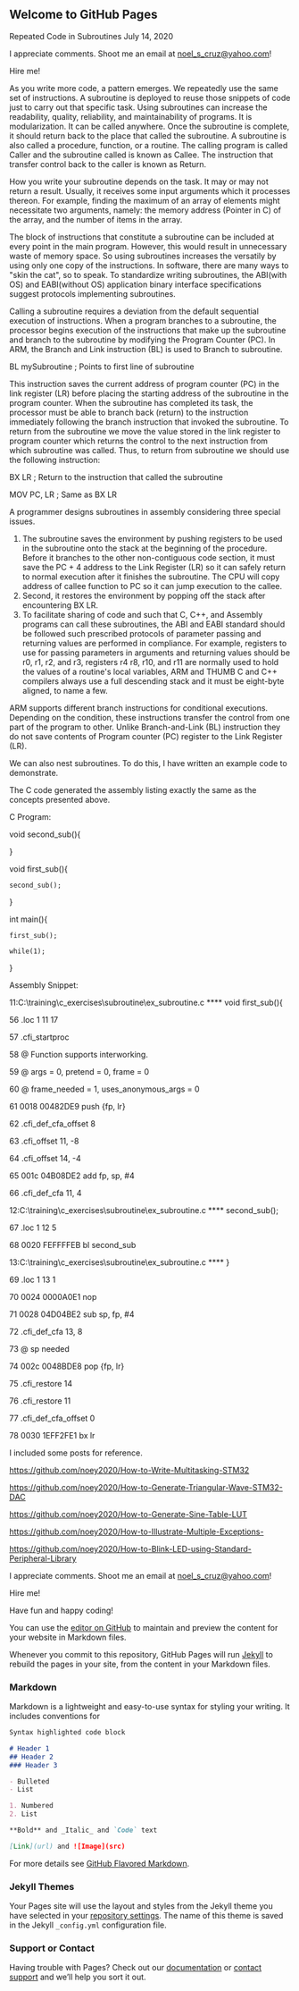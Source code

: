 ## Welcome to GitHub Pages

Repeated Code in Subroutines        July 14, 2020

I appreciate comments. Shoot me an email at noel_s_cruz@yahoo.com!

Hire me!

As you write more code, a pattern emerges. We repeatedly use the same set of instructions.
A subroutine is deployed to reuse those snippets of code just to carry out that specific 
task. Using subroutines can increase the readability, quality, reliability, and 
maintainability of programs. It is modularization. It can be called anywhere. Once the 
subroutine is complete, it should return back to the place that called the subroutine. A
subroutine is also called a procedure, function, or a routine. The calling program is
called Caller and the subroutine called is known as Callee. The instruction that transfer
control back to the caller is known as Return.

How you write your subroutine depends on the task. It may or may not return a result. 
Usually, it receives some input arguments which it processes thereon. For example, 
finding the maximum of an array of elements might necessitate two arguments, namely:
the memory address (Pointer in C) of the array, and the number of items in the array.

The block of instructions that constitute a subroutine can be included at every point in
the main program. However, this would result in unnecessary waste of memory space. So
using subroutines increases the versatily by using only one copy of the instructions. In
software, there are many ways to "skin the cat", so to speak. To standardize writing
subroutines, the ABI(with OS) and EABI(without OS) application binary interface 
specifications suggest protocols implementing subroutines.

Calling a subroutine requires a deviation from the default sequential execution of
instructions. When a program branches to a subroutine, the processor begins execution of
the instructions that make up the subroutine and branch to the subroutine by modifying the
Program Counter (PC). In ARM, the Branch and Link instruction (BL) is used to Branch to
subroutine.

BL mySubroutine   ; Points to first line of subroutine

This instruction saves the current address of program counter (PC) in the link register
(LR) before placing the starting address of the subroutine in the program counter. When 
the subroutine has completed its task, the processor must be able to branch back (return)
to the instruction immediately following the branch instruction that invoked the
subroutine. To return from the subroutine we move the value stored in the link register
to program counter which returns the control to the next instruction from which
subroutine was called. Thus, to return from subroutine we should use the following 
instruction:

BX LR        ; Return to the instruction that called the subroutine

MOV PC, LR   ; Same as BX LR

A programmer designs subroutines in assembly considering three special issues.

1) The subroutine saves the environment by pushing registers to be used in the subroutine
   onto the stack at the beginning of the procedure. Before it branches to the other 
   non-contiguous code section, it must save the PC + 4 address to the Link Register (LR)
   so it can safely return to normal execution after it finishes the subroutine. The CPU
   will copy address of callee function to PC so it can jump execution to the callee.
2) Second, it restores the environment by popping off the stack after encountering BX LR.
3) To facilitate sharing of code and such that C, C++, and Assembly programs can call 
   these subroutines, the ABI and EABI standard should be followed such prescribed 
   protocols of parameter passing and returning values are performed in compliance. For
   example, registers to use for passing parameters in arguments and returning values
   should be r0, r1, r2, and r3, registers r4 r8, r10, and r11 are normally used to hold
   the values of a routine's local variables, ARM and THUMB C and C++ compilers always
   use a full descending stack and it must be eight-byte aligned, to name a few.

ARM supports different branch instructions for conditional executions. Depending on the
condition, these instructions transfer the control from one part of the program to other.
Unlike Branch-and-Link (BL) instruction they do not save contents of Program counter (PC)
register to the Link Register (LR).

We can also nest subroutines. To do this, I have written an example code to demonstrate.

The C code generated the assembly listing exactly the same as the concepts presented
above.

C Program:

void second_sub(){

}

void first_sub(){

    second_sub();
    
}

int main(){

    first_sub();
    
	while(1);
	
}

Assembly Snippet:

  11:C:\training\c_exercises\subroutine\ex_subroutine.c **** void first_sub(){
  
  56              		.loc 1 11 17
  
  57              		.cfi_startproc
  
  58              		@ Function supports interworking.
  
  59              		@ args = 0, pretend = 0, frame = 0
  
  60              		@ frame_needed = 1, uses_anonymous_args = 0
  
  61 0018 00482DE9 		push	{fp, lr}
  
  62              		.cfi_def_cfa_offset 8
  
  63              		.cfi_offset 11, -8
  
  64              		.cfi_offset 14, -4
  
  65 001c 04B08DE2 		add	fp, sp, #4
  
  66              		.cfi_def_cfa 11, 4
  
  12:C:\training\c_exercises\subroutine\ex_subroutine.c ****     second_sub();
  
  67              		.loc 1 12 5
  
  68 0020 FEFFFFEB 		bl	second_sub
  
  13:C:\training\c_exercises\subroutine\ex_subroutine.c **** }
  
  69              		.loc 1 13 1
  
  70 0024 0000A0E1 		nop
  
  71 0028 04D04BE2 		sub	sp, fp, #4
  
  72              		.cfi_def_cfa 13, 8
  
  73              		@ sp needed
  
  74 002c 0048BDE8 		pop	{fp, lr}
  
  75              		.cfi_restore 14
  
  76              		.cfi_restore 11
  
  77              		.cfi_def_cfa_offset 0
  
  78 0030 1EFF2FE1 		bx	lr

I included some posts for reference.

https://github.com/noey2020/How-to-Write-Multitasking-STM32

https://github.com/noey2020/How-to-Generate-Triangular-Wave-STM32-DAC

https://github.com/noey2020/How-to-Generate-Sine-Table-LUT

https://github.com/noey2020/How-to-Illustrate-Multiple-Exceptions-

https://github.com/noey2020/How-to-Blink-LED-using-Standard-Peripheral-Library

I appreciate comments. Shoot me an email at noel_s_cruz@yahoo.com!

Hire me!

Have fun and happy coding!


You can use the [editor on GitHub](https://github.com/noey2020/How-to-Write-Subroutines-in-C-Assembly-STM32/edit/master/README.md) to maintain and preview the content for your website in Markdown files.

Whenever you commit to this repository, GitHub Pages will run [Jekyll](https://jekyllrb.com/) to rebuild the pages in your site, from the content in your Markdown files.

### Markdown

Markdown is a lightweight and easy-to-use syntax for styling your writing. It includes conventions for

```markdown
Syntax highlighted code block

# Header 1
## Header 2
### Header 3

- Bulleted
- List

1. Numbered
2. List

**Bold** and _Italic_ and `Code` text

[Link](url) and ![Image](src)
```

For more details see [GitHub Flavored Markdown](https://guides.github.com/features/mastering-markdown/).

### Jekyll Themes

Your Pages site will use the layout and styles from the Jekyll theme you have selected in your [repository settings](https://github.com/noey2020/How-to-Write-Subroutines-in-C-Assembly-STM32/settings). The name of this theme is saved in the Jekyll `_config.yml` configuration file.

### Support or Contact

Having trouble with Pages? Check out our [documentation](https://help.github.com/categories/github-pages-basics/) or [contact support](https://github.com/contact) and we’ll help you sort it out.
